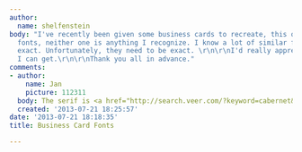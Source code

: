 ```yaml
---
author:
  name: shelfenstein
body: "I've recently been given some business cards to recreate, this one has two
  fonts, neither one is anything I recognize. I know a lot of similar fonts, but not
  exact. Unfortunately, they need to be exact. \r\n\r\nI'd really appreciate any help
  I can get.\r\n\r\nThank you all in advance."
comments:
- author:
    name: Jan
    picture: 112311
  body: The serif is <a href="http://search.veer.com/?keyword=cabernet&producttype=TYP">Cabernet</a>.
  created: '2013-07-21 18:25:57'
date: '2013-07-21 18:18:35'
title: Business Card Fonts

---
```

